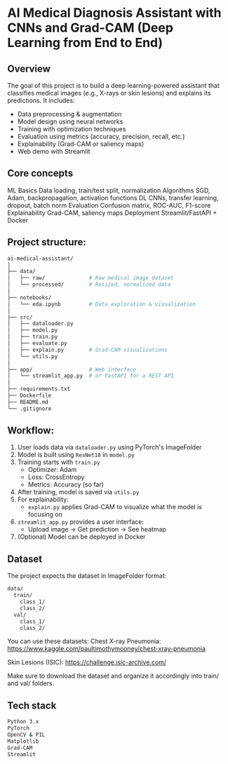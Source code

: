 # AI Medical Diagnosis Assistant with CNNs and Grad-CAM (Deep Learning from End to End)

## Overview

The goal of this project is to build a deep learning-powered assistant that classifies medical images (e.g., X-rays or skin lesions) and explains its predictions. It includes:

- Data preprocessing & augmentation
- Model design using neural networks
- Training with optimization techniques
- Evaluation using metrics (accuracy, precision, recall, etc.)
- Explainability (Grad-CAM or saliency maps)
- Web demo with Streamlit

## Core concepts

ML Basics Data loading, train/test split, normalization
Algorithms SGD, Adam, backpropagation, activation functions
DL CNNs, transfer learning, dropout, batch norm
Evaluation Confusion matrix, ROC-AUC, F1-score
Explainability Grad-CAM, saliency maps
Deployment Streamlit/FastAPI + Docker

## Project structure:

```bash
ai-medical-assistant/
│
├── data/
│   ├── raw/              # Raw medical image dataset
│   └── processed/        # Resized, normalized data
│
├── notebooks/
│   └── eda.ipynb         # Data exploration & visualization
│
├── src/
│   ├── dataloader.py
│   ├── model.py
│   ├── train.py
│   ├── evaluate.py
│   ├── explain.py        # Grad-CAM visualizations
│   └── utils.py
│
├── app/                  # Web interface
│   └── streamlit_app.py  # or FastAPI for a REST API
│
├── requirements.txt
├── Dockerfile
├── README.md
└── .gitignore
```

## Workflow:

1. User loads data via `dataloader.py` using PyTorch's ImageFolder
2. Model is built using `ResNet18` in `model.py`
3. Training starts with `train.py`
   - Optimizer: Adam
   - Loss: CrossEntropy
   - Metrics: Accuracy (so far)
4. After training, model is saved via `utils.py`
5. For explainability:
   - `explain.py` applies Grad-CAM to visualize what the model is focusing on
6. `streamlit_app.py` provides a user interface:
   - Upload image → Get prediction → See heatmap
7. (Optional) Model can be deployed in Docker

## Dataset

The project expects the dataset in ImageFolder format:

```bash
data/
  train/
    class_1/
    class_2/
  val/
    class_1/
    class_2/
```

You can use these datasets:
Chest X-ray Pneumonia: https://www.kaggle.com/paultimothymooney/chest-xray-pneumonia

Skin Lesions (ISIC): https://challenge.isic-archive.com/

Make sure to download the dataset and organize it accordingly into train/ and val/ folders.

## Tech stack

```bash
Python 3.x
PyTorch
OpenCV & PIL
Matplotlib
Grad-CAM
Streamlit
```
